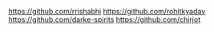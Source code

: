 https://github.com/rrishabhj
https://github.com/rohitkyadav
https://github.com/darke-spirits
https://github.com/chirjot